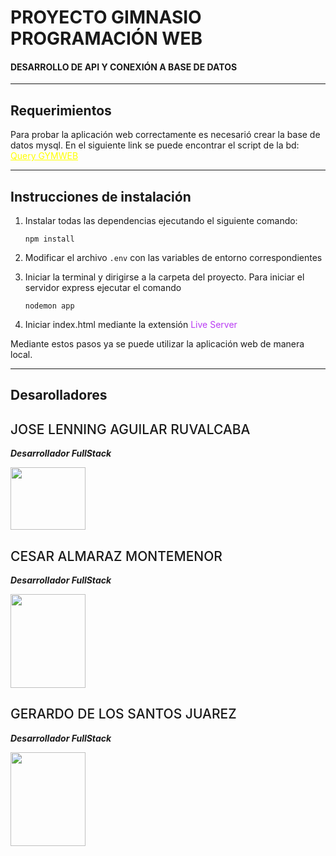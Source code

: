 # PROYECTO GIMNASIO PROGRAMACIÓN WEB

#### DESARROLLO DE API Y CONEXIÓN A BASE DE DATOS

---

## Requerimientos

Para probar la aplicación web correctamente es necesarió crear la base de datos mysql. En el siguiente link se puede encontrar el script de la bd: <a href="https://gist.github.com/GerardoDLSJ/10af878a32e754b4dd4ee69e4b9a9358" style="color:yellow;">Query GYMWEB</a>

---

## Instrucciones de instalación


1. Instalar todas las dependencias ejecutando el siguiente comando:
   ```
   npm install
   ```
2. Modificar el archivo `.env` con las variables de entorno correspondientes

3. Iniciar la terminal y dirigirse a la carpeta del proyecto. Para iniciar el servidor express ejecutar el comando
   ```
   nodemon app
   ```
  
4. Iniciar index.html mediante la extensión <span style="color: #B93BF4;">Live Server</span>

Mediante estos pasos ya se puede utilizar la aplicación web de manera local.

---
## Desarolladores

<h2 style="font-weight: 500">JOSE LENNING AGUILAR RUVALCABA</h2>

**_Desarrollador FullStack_**

<img src="https://scontent.ftrc1-1.fna.fbcdn.net/v/t1.6435-9/96565621_236442624352247_1514239871810535424_n.jpg?_nc_cat=110&ccb=1-7&_nc_sid=174925&_nc_ohc=B7uFyrruxEYAX8apaVE&_nc_ht=scontent.ftrc1-1.fna&oh=00_AfAlr6QGIWtSODrm0baghNFLR5e9XCJQpVRCkkTKhe9dbw&oe=649F424F" style="width: 120px; height: 100px" />


<h2 style="font-weight: 500">CESAR ALMARAZ MONTEMENOR</h2>

**_Desarrollador FullStack_**

<img src="https://s.yimg.com/ny/api/res/1.2/vxkqLTRZMv1LOzCQHEk86g--/YXBwaWQ9aGlnaGxhbmRlcjt3PTEyMDA7aD0xODAw/https://media.zenfs.com/es/eluniversal.com.mx/bda22d216a63b2f4a838df1a11b8468f" style="width: 120px; height: 150px" />



<h2 style="font-weight: 500">GERARDO DE LOS SANTOS JUAREZ</h2>

**_Desarrollador FullStack_**

<img src="https://pbs.twimg.com/media/EkADEZKWsAAXFfJ?format=jpg&name=900x900" style="width: 120px; height: 150px" />
